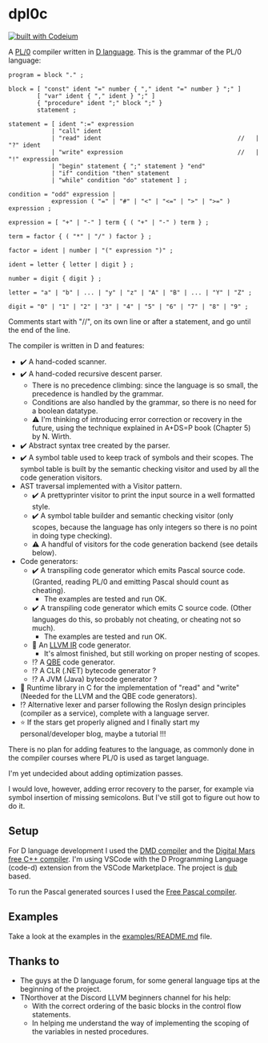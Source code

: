 # dpl0c

[![built with Codeium](https://codeium.com/badges/main)](https://codeium.com)

A [PL/0](https://en.wikipedia.org/wiki/PL/0) compiler written in [D language](https://dlang.org/). This is the grammar of the PL/0 language:

``` EBNF
program = block "." ;

block = [ "const" ident "=" number { "," ident "=" number } ";" ]
        [ "var" ident { "," ident } ";" ]
        { "procedure" ident ";" block ";" }
        statement ;

statement = [ ident ":=" expression
            | "call" ident 
            | "read" ident                                      //   | "?" ident 
            | "write" expression                                //   | "!" expression 
            | "begin" statement { ";" statement } "end" 
            | "if" condition "then" statement 
            | "while" condition "do" statement ] ;

condition = "odd" expression |
            expression ( "=" | "#" | "<" | "<=" | ">" | ">=" ) expression ;

expression = [ "+" | "-" ] term { ( "+" | "-" ) term } ;

term = factor { ( "*" | "/" ) factor } ;

factor = ident | number | "(" expression ")" ;

ident = letter { letter | digit } ;

number = digit { digit } ;

letter = "a" | "b" | ... | "y" | "z" | "A" | "B" | ... | "Y" | "Z" ;

digit = "0" | "1" | "2" | "3" | "4" | "5" | "6" | "7" | "8" | "9" ;
```

Comments start with "//", on its own line or after a statement, and go until the end of the line.

The compiler is written in D and features:

- :heavy_check_mark: A hand-coded scanner.
- :heavy_check_mark: A hand-coded recursive descent parser.
  - There is no precedence climbing: since the language is so small, the precedence is handled by the grammar.
  - Conditions are also handled by the grammar, so there is no need for a boolean datatype.
  - :warning: I'm thinking of introducing error correction or recovery in the future, using the technique explained in A+DS=P book (Chapter 5) by N. Wirth.
- :heavy_check_mark: Abstract syntax tree created by the parser.
- :heavy_check_mark: A symbol table used to keep track of symbols and their scopes. The symbol table is built by the semantic checking visitor and used by all the code generation visitors.
- AST traversal implemented with a Visitor pattern.
  - :heavy_check_mark: A prettyprinter visitor to print the input source in a well formatted style.
  - :heavy_check_mark: A symbol table builder and semantic checking visitor (only scopes, because the language has only integers so there is no point in doing type checking).
  - :warning: A handful of visitors for the code generation backend (see details below).
- Code generators:
  - :heavy_check_mark: A transpiling code generator which emits Pascal source code. (Granted, reading PL/0 and emitting Pascal should count as cheating).
    - The examples are tested and run OK.
  - :heavy_check_mark: A transpiling code generator which emits C source code. (Other languages do this, so probably not cheating, or cheating not so much).
    - The examples are tested and run OK.
  - :construction: An [LLVM IR](https://llvm.org/) code generator.
    - It's almost finished, but still working on proper nesting of scopes.
  - :interrobang: A [QBE](https://c9x.me/compile/) code generator.
  - :interrobang: A CLR (.NET) bytecode generator ?
  - :interrobang: A JVM (Java) bytecode generator ?
- :construction: Runtime library in C for the implementation of "read" and "write" (Needed for the LLVM and the QBE code generators).
- :interrobang: Alternative lexer and parser following the Roslyn design principles (compiler as a service), complete with a language server.
- :star: If the stars get properly aligned and I finally start my personal/developer blog, maybe a tutorial !!!

There is no plan for adding features to the language, as commonly done in the compiler courses where PL/0 is used as target language.

I'm yet undecided about adding optimization passes.

I would love, however, adding error recovery to the parser, for example via symbol insertion of missing semicolons. But I've still got to figure out how to do it.

## Setup

For D language development I used the [DMD compiler](https://dlang.org/download.html) and the [Digital Mars free C++ compiler](https://www.digitalmars.com/download/freecompiler.html). I'm using VSCode with the D Programming Language (code-d) extension from the VSCode Marketplace. The project is [dub](https://code.dlang.org/) based.

To run the Pascal generated sources I used the [Free Pascal compiler](https://www.freepascal.org/).

## Examples

Take a look at the examples in the [examples/README.md](examples/README.md) file.

## Thanks to

- The guys at the D language forum, for some general language tips at the beginning of the project.
- TNorthover at the Discord LLVM beginners channel for his help:
  - With the correct ordering of the basic blocks in the control flow statements.
  - In helping me understand the way of implementing the scoping of the variables in nested procedures.
